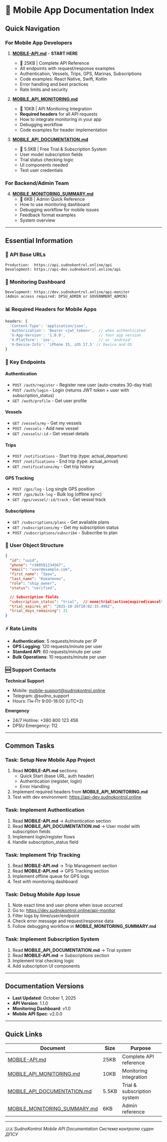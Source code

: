 # 📱 Mobile App Documentation Index

## Quick Navigation

### For Mobile App Developers

1. **[MOBILE-API.md](./MOBILE-API.md)** - **START HERE**
   - 📄 25KB | Complete API Reference
   - All endpoints with request/response examples
   - Authentication, Vessels, Trips, GPS, Marinas, Subscriptions
   - Code examples: React Native, Swift, Kotlin
   - Error handling and best practices
   - Rate limits and security

2. **[MOBILE_API_MONITORING.md](./MOBILE_API_MONITORING.md)**
   - 📄 10KB | API Monitoring Integration
   - **Required headers** for all API requests
   - How to integrate monitoring in your app
   - Debugging workflow
   - Code examples for header implementation

3. **[MOBILE_API_DOCUMENTATION.md](./MOBILE_API_DOCUMENTATION.md)**
   - 📄 5.5KB | Free Trial & Subscription System
   - User model subscription fields
   - Trial status checking logic
   - UI components needed
   - Test user credentials

### For Backend/Admin Team

4. **[MOBILE_MONITORING_SUMMARY.md](./MOBILE_MONITORING_SUMMARY.md)**
   - 📄 6KB | Admin Quick Reference
   - How to use monitoring dashboard
   - Debugging workflow for mobile issues
   - Feedback format examples
   - System overview

---

## Essential Information

### 🔗 API Base URLs
```
Production:  https://api.sudnokontrol.online/api
Development: https://api-dev.sudnokontrol.online/api
```

### 🎯 Monitoring Dashboard
```
Development: https://dev.sudnokontrol.online/api-monitor
(Admin access required: DPSU_ADMIN or GOVERNMENT_ADMIN)
```

### 📊 Required Headers for Mobile Apps
```javascript
headers: {
  'Content-Type': 'application/json',
  'Authorization': 'Bearer <jwt_token>',  // when authenticated
  'X-App-Version': '1.0.0',               // Your app version
  'X-Platform': 'ios',                    // or 'android'
  'X-Device-Info': 'iPhone 15, iOS 17.5' // Device and OS
}
```

### 🔑 Key Endpoints

#### Authentication
- `POST /auth/register` - Register new user (auto-creates 30-day trial)
- `POST /auth/login` - Login (returns JWT token + user with subscription_status)
- `GET /auth/profile` - Get user profile

#### Vessels
- `GET /vessels/my` - Get my vessels
- `POST /vessels` - Add new vessel
- `GET /vessels/:id` - Get vessel details

#### Trips
- `POST /notifications` - Start trip (type: actual_departure)
- `POST /notifications` - End trip (type: actual_arrival)
- `GET /notifications/my` - Get trip history

#### GPS Tracking
- `POST /gps/log` - Log single GPS position
- `POST /gps/bulk-log` - Bulk log (offline sync)
- `GET /gps/vessel/:id/track` - Get vessel track

#### Subscriptions
- `GET /subscriptions/plans` - Get available plans
- `GET /subscriptions/my` - Get my subscription status
- `POST /subscriptions/subscribe` - Subscribe to plan

### 📱 User Object Structure
```json
{
  "id": "uuid",
  "phone": "+380501234567",
  "email": "user@example.com",
  "first_name": "Іван",
  "last_name": "Коваленко",
  "role": "ship_owner",
  "status": "verified",

  // Subscription fields
  "subscription_status": "trial",  // none|trial|active|expired|cancelled
  "trial_expires_at": "2025-10-26T10:02:15.498Z",
  "trial_days_remaining": 31
}
```

### ⚡ Rate Limits
- **Authentication**: 5 requests/minute per IP
- **GPS Logging**: 120 requests/minute per user
- **Standard API**: 60 requests/minute per user
- **Bulk Operations**: 10 requests/minute per user

### 🆘 Support Contacts

**Technical Support**
- Mobile: mobile-support@sudnokontrol.online
- Telegram: @sudno_support
- Hours: Пн-Пт 9:00-18:00 (UTC+2)

**Emergency**
- 24/7 Hotline: +380 800 123 456
- DPSU Emergency: 112

---

## Common Tasks

### Task: Setup New Mobile App Project
1. Read **MOBILE-API.md** sections:
   - Quick Start (base URL, auth header)
   - Authentication (register, login)
   - Error Handling
2. Implement required headers from **MOBILE_API_MONITORING.md**
3. Test with dev environment: https://api-dev.sudnokontrol.online

### Task: Implement Authentication
1. Read **MOBILE-API.md** → Authentication section
2. Read **MOBILE_API_DOCUMENTATION.md** → User model with subscription fields
3. Implement login/register flows
4. Handle subscription_status field

### Task: Implement Trip Tracking
1. Read **MOBILE-API.md** → Trip Management section
2. Read **MOBILE-API.md** → GPS Tracking section
3. Implement offline queue for GPS logs
4. Test with monitoring dashboard

### Task: Debug Mobile App Issue
1. Note exact time and user phone when issue occurred
2. Go to: https://dev.sudnokontrol.online/api-monitor
3. Filter logs by time/user/endpoint
4. Check error message and request/response data
5. Follow debugging workflow in **MOBILE_MONITORING_SUMMARY.md**

### Task: Implement Subscription System
1. Read **MOBILE_API_DOCUMENTATION.md** → Trial system
2. Read **MOBILE-API.md** → Subscriptions section
3. Implement trial checking logic
4. Add subscription UI components

---

## Documentation Versions

- **Last Updated**: October 1, 2025
- **API Version**: 1.1.0
- **Monitoring Dashboard**: v1.0
- **Mobile API Spec**: v2.0.0

---

## Quick Links

| Document | Size | Purpose |
|----------|------|---------|
| [MOBILE-API.md](./MOBILE-API.md) | 25KB | Complete API reference |
| [MOBILE_API_MONITORING.md](./MOBILE_API_MONITORING.md) | 10KB | Monitoring integration |
| [MOBILE_API_DOCUMENTATION.md](./MOBILE_API_DOCUMENTATION.md) | 5.5KB | Trial & subscription system |
| [MOBILE_MONITORING_SUMMARY.md](./MOBILE_MONITORING_SUMMARY.md) | 6KB | Admin reference |

---

*🇺🇦 SudnoKontrol Mobile API Documentation*
*Система контролю суден ДПСУ*
